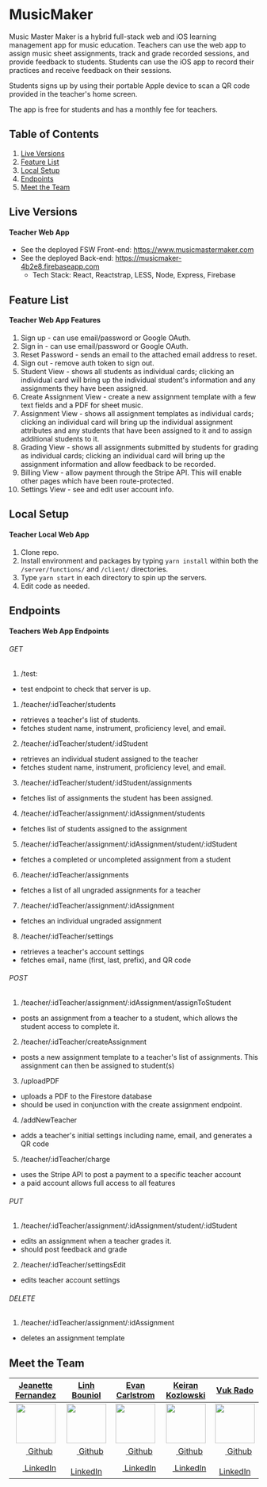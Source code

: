 # MusicMaker

Music Master Maker is a hybrid full-stack web and iOS learning management app for music education. Teachers can use the web app to assign music sheet assignments, track and grade recorded sessions, and provide feedback to students. Students can use the iOS app to record their practices and receive feedback on their sessions.

Students signs up by using their portable Apple device to scan a QR code provided in the teacher's home screen.

The app is free for students and has a monthly fee for teachers.

## Table of Contents
1. [Live Versions](#live-versions)
2. [Feature List](#feature-list)
3. [Local Setup](#local-setup)
4. [Endpoints](#endpoints)
5. [Meet the Team](#meet-the-crew)


## Live Versions
#### Teacher Web App 
* See the deployed FSW Front-end: https://www.musicmastermaker.com
* See the deployed Back-end: https://musicmaker-4b2e8.firebaseapp.com
  * Tech Stack: React, Reactstrap, LESS, Node, Express, Firebase

## Feature List
#### Teacher Web App Features
1. Sign up - can use email/password or Google OAuth.
2. Sign in - can use email/password or Google OAuth.
3. Reset Password - sends an email to the attached email address to reset.
4. Sign out - remove auth token to sign out.
5. Student View - shows all students as individual cards; clicking an individual card will bring up the individual student's information and any assignments they have been assigned.
6. Create Assignment View - create a new assignment template with a few text fields and a PDF for sheet music.
7. Assignment View - shows all assignment templates as individual cards; clicking an individual card will bring up the individual assignment attributes and any students that have been assigned to it and to assign additional students to it.
8. Grading View - shows all assignments submitted by students for grading as individual cards; clicking an individual card will bring up the assignment information and allow feedback to be recorded.
9. Billing View - allow payment through the Stripe API. This will enable other pages which have been route-protected.
10. Settings View - see and edit user account info.

## Local Setup
#### Teacher Local Web App
1. Clone repo.
2. Install environment and packages by typing `yarn install` within both the `/server/functions/` and `/client/` directories.
3. Type `yarn start` in each directory to spin up the servers.
4. Edit code as needed.

## Endpoints
#### Teachers Web App Endpoints
###### GET
1. /test: 
* test endpoint to check that server is up.
1. /teacher/:idTeacher/students
* retrieves a teacher's list of students.
* fetches student name, instrument, proficiency level, and email.
2. /teacher/:idTeacher/student/:idStudent
* retrieves an individual student assigned to the teacher
* fetches student name, instrument, proficiency level, and email.
3. /teacher/:idTeacher/student/:idStudent/assignments
* fetches list of assignments the student has been assigned.
4. /teacher/:idTeacher/assignment/:idAssignment/students
* fetches list of students assigned to the assignment
5. /teacher/:idTeacher/assignment/:idAssignment/student/:idStudent
* fetches a completed or uncompleted assignment from a student
6. /teacher/:idTeacher/assignments
* fetches a list of all ungraded assignments for a teacher
7. /teacher/:idTeacher/assignment/:idAssignment
* fetches an individual ungraded assignment
8. /teacher/:idTeacher/settings
* retrieves a teacher's account settings
* fetches email, name (first, last, prefix), and QR code

###### POST
1. /teacher/:idTeacher/assignment/:idAssignment/assignToStudent
* posts an assignment from a teacher to a student, which allows the student access to complete it.
2. /teacher/:idTeacher/createAssignment
* posts a new assignment template to a teacher's list of assignments. This assignment can then be assigned to student(s)
3. /uploadPDF
* uploads a PDF to the Firestore database
* should be used in conjunction with the create assignment endpoint.
4. /addNewTeacher
* adds a teacher's initial settings including name, email, and generates a QR code
5. /teacher/:idTeacher/charge
* uses the Stripe API to post a payment to a specific teacher account
* a paid account allows full access to all features

###### PUT
1. /teacher/:idTeacher/assignment/:idAssignment/student/:idStudent
* edits an assignment when a teacher grades it. 
* should post feedback and grade
2. /teacher/:idTeacher/settingsEdit
* edits teacher account settings

###### DELETE
1. /teacher/:idTeacher/assignment/:idAssignment
* deletes an assignment template

## Meet the Team


|                                                [**Jeanette Fernandez**](https://github.com/jeanfern5)                                                |                                           [**Linh Bouniol**](https://github.com/linhbouniol)                                            |                                            [**Evan Carlstrom**](https://github.com/ecarlstrom)                                             |                                              [**Keiran Kozlowski**](https://github.com/keirankozlowski)                                               |                                            [**Vuk Rado**](https://github.com/vukrado)                                            |
| :--------------------------------------------------------------------------------------------------------------------------------------------------: | :----------------------------------------------------------------------------------------------------------------------------------------: | :----------------------------------------------------------------------------------------------------------------------------------: | :--------------------------------------------------------------------------------------------------------------------------------------: | :-----------------------------------------------------------------------------------------------------------------------------------: |
|                  [<img src="https://avatars2.githubusercontent.com/u/35198028?s=400&v=4" width="80">](https://github.com/jeanfern5)                  |             [<img src="https://avatars1.githubusercontent.com/u/30815547?s=400&v=4" width="80">](https://github.com/linhbouniol)             |            [<img src="https://avatars2.githubusercontent.com/u/1472001?s=400&v=4" width="80">](https://github.com/ecarlstrom)             |             [<img src="https://avatars0.githubusercontent.com/u/26946743?s=400&v=4" width="80">](https://github.com/keirankozlowski)             |          [<img src="https://avatars1.githubusercontent.com/u/23174373?s=400&v=4" width="80">](https://github.com/vukrado)           |
|                             [<img src="https://github.com/favicon.ico" width="15"> Github](https://github.com/jeanfern5)                             |                        [<img src="https://github.com/favicon.ico" width="15"> Github](https://github.com/linhbouniol)                        |                       [<img src="https://github.com/favicon.ico" width="15"> Github](https://github.com/ecarlstrom)                       |                        [<img src="https://github.com/favicon.ico" width="15"> Github](https://github.com/keirankozlowski)                        |                     [<img src="https://github.com/favicon.ico" width="15"> Github](https://github.com/vukrado)                      |
| [ <img src="https://static.licdn.com/sc/h/al2o9zrvru7aqj8e1x2rzsrca" width="15"> LinkedIn](https://www.linkedin.com/in/jeanettefernandez/) | [ <img src="https://static.licdn.com/sc/h/al2o9zrvru7aqj8e1x2rzsrca" width="15"> LinkedIn](https://www.linkedin.com/in/linh-bouniol-78599b180/) | [ <img src="https://static.licdn.com/sc/h/al2o9zrvru7aqj8e1x2rzsrca" width="15"> LinkedIn](https://www.linkedin.com) | [ <img src="https://static.licdn.com/sc/h/al2o9zrvru7aqj8e1x2rzsrca" width="15"> LinkedIn](https://www.linkedin.com/in/keirankozlowski/) | [ <img src="https://static.licdn.com/sc/h/al2o9zrvru7aqj8e1x2rzsrca" width="15"> LinkedIn](https://www.linkedin.com/in/vukrado//) |

